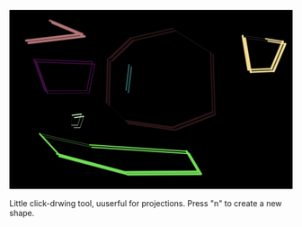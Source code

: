 ![Text with trails that fade out.](./assets/preview.jpg "Preview of the sketch")

Little click-drwing tool, uuserful for projections. Press "n" to create a new shape.
